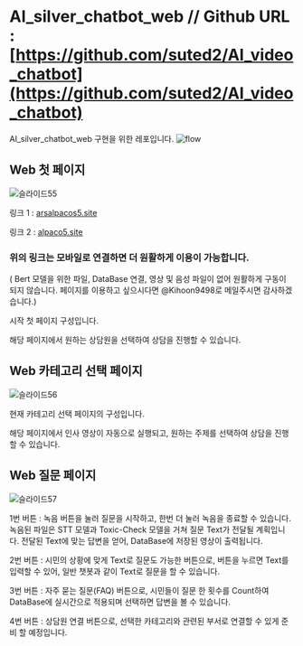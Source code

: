 # AI_silver_chatbot_web // Github URL : [https://github.com/suted2/AI_video_chatbot](https://github.com/suted2/AI_video_chatbot)
AI_silver_chatbot_web 구현을 위한 레포입니다. 
![flow](https://github.com/suted2/AI_silver_chatbot_web/assets/121469546/a5151761-a64d-4c7a-b9ec-ee8549f3334a)

## Web 첫 페이지

![슬라이드55](https://github.com/suted2/AI_silver_chatbot_web/assets/121469546/3ab61c58-b433-47ae-ab9b-8f1622e593a0)

링크 1 : [arsalpacos5.site](http://arsalpacos5.site/)

링크 2 : [alpaco5.site](http://alpaco5.site/) 

### 위의 링크는 모바일로 연결하면 더 원활하게 이용이 가능합니다.

( Bert 모델을 위한 파일, DataBase 연결, 영상 및 음성 파일이 없어 원활하게 구동이 되지 않습니다. 페이지를 이용하고 싶으시다면 @Kihoon9498로 메일주시면 감사하겠습니다.)

시작 첫 페이지 구성입니다.

해당 페이지에서 원하는 상담원을 선택하여 상담을 진행할 수 있습니다.


## Web 카테고리 선택 페이지 

![슬라이드56](https://github.com/suted2/AI_silver_chatbot_web/assets/121469546/87c9d19b-26d4-4957-86c5-708c145f13e6)

현재 카테고리 선택 페이지의 구성입니다.

해당 페이지에서 인사 영상이 자동으로 실행되고, 원하는 주제를 선택하여 상담을 진행할 수 있습니다.


## Web 질문 페이지

![슬라이드57](https://github.com/suted2/AI_silver_chatbot_web/assets/121469546/00848475-cd1a-49eb-aae9-7c8bb979931a)

1번 버튼 : 녹음 버튼을 눌러 질문을 시작하고, 한번 더 눌러 녹음을 종료할 수 있습니다.
          녹음된 파일은 STT 모델과 Toxic-Check 모델을 거쳐 질문 Text가 전달될 계획입니다.
          전달된 Text에 맞는 답변을 얻어, DataBase에 저장된 영상이 출력됩니다.

2번 버튼 : 시민의 상황에 맞게 Text로 질문도 가능한 버튼으로, 버튼을 누르면 Text를 입력할 수 있어, 일반 챗봇과 같이 Text로 질문을 할 수 있습니다.

3번 버튼 : 자주 묻는 질문(FAQ) 버튼으로, 시민들이 질문 한 횟수를 Count하여 DataBase에 실시간으로 적용되며 선택하면 답변을 볼 수 있습니다.

4번 버튼 : 상담원 연결 버튼으로, 선택한 카테고리와 관련된 부서로 연결할 수 있게 준비 할 예정입니다.